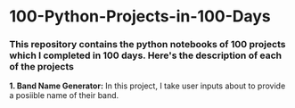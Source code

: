 # 100-Python-Projects-in-100-Days

### This repository contains the python notebooks of 100 projects which I completed in 100 days. Here's the description of each of the projects

**1. Band Name Generator:** In this project, I take user inputs about to provide a posiible name of their band.
